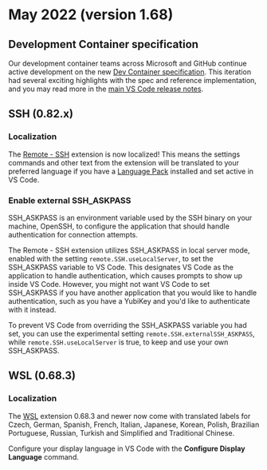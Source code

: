 # May 2022 (version 1.68)

## Development Container specification

Our development container teams across Microsoft and GitHub continue active development on the new [Dev Container specification](https://github.com/devcontainers/spec). This iteration had several exciting highlights with the spec and reference implementation, and you may read more in the [main VS Code release notes](https://code.visualstudio.com/updates/v1_68#_development-container-specification).

## SSH (0.82.x)

### Localization

The [Remote - SSH](https://marketplace.visualstudio.com/items?itemName=ms-vscode-remote.remote-ssh) extension is now localized! This means the settings commands and other text from the extension will be translated to your preferred language if you have a [Language Pack](https://marketplace.visualstudio.com/search?term=language%20pack&target=VSCode&category=All%20categories) installed and set active in VS Code.

### Enable external SSH_ASKPASS

SSH_ASKPASS is an environment variable used by the SSH binary on your machine, OpenSSH, to configure the application that should handle authentication for connection attempts.

The Remote - SSH extension utilizes SSH_ASKPASS in local server mode, enabled with the setting `remote.SSH.useLocalServer`, to set the SSH_ASKPASS variable to VS Code. This designates VS Code as the application to handle authentication, which causes prompts to show up inside VS Code. However, you might not want VS Code to set SSH_ASKPASS if you have another application that you would like to handle authentication, such as you have a YubiKey and you'd like to authenticate with it instead.

To prevent VS Code from overriding the SSH_ASKPASS variable you had set, you can use the experimental setting `remote.SSH.externalSSH_ASKPASS`, while `remote.SSH.useLocalServer` is true, to keep and use your own SSH_ASKPASS.

## WSL (0.68.3)

### Localization

The [WSL](https://marketplace.visualstudio.com/items?itemName=ms-vscode-remote.remote-wsl) extension 0.68.3 and newer now come with translated labels for Czech, German, Spanish, French, Italian, Japanese, Korean, Polish, Brazilian Portuguese, Russian, Turkish and Simplified and Traditional Chinese.

Configure your display language in VS Code with the **Configure Display Language** command.

